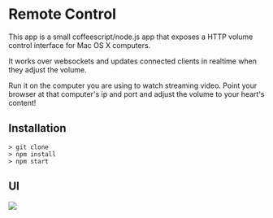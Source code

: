 # Remote Control

This app is a small coffeescript/node.js app that exposes a HTTP volume control interface for Mac OS X computers.

It works over websockets and updates connected clients in realtime when they adjust the volume.

Run it on the computer you are using to watch streaming video.  Point your browser at that computer's ip and port and adjust the volume to your heart's content!

## Installation

    > git clone
    > npm install
    > npm start

## UI

  <img src="http://f.cl.ly/items/3N23271u3k3M321R302H/Screen%20Shot%202012-11-02%20at%201.20.57%20PM.png" />
